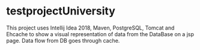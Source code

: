 # testprojectUniversity

This project uses Intellij Idea 2018, Maven, PostgreSQL, Tomcat and Ehcache to show a visual representation of data from the DataBase 
on a jsp page. Data flow from DB goes through cache. 
